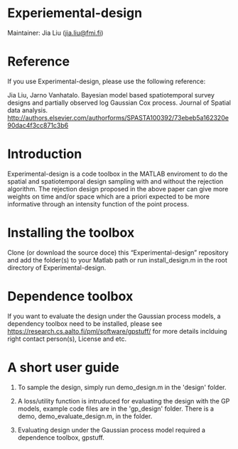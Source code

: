 # Experiemental-design
Maintainer: Jia Liu (jia.liu@fmi.fi)

# Reference
If you use Experimental-design, please use the following reference:

Jia Liu, Jarno Vanhatalo. Bayesian model based spatiotemporal survey designs and partially observed log Gaussian Cox process. 
Journal of Spatial data analysis. http://authors.elsevier.com/authorforms/SPASTA100392/73ebeb5a162320e90dac4f3cc871c3b6

# Introduction

Experimental-design is a code toolbox in the MATLAB enviroment to do the spatial and spatiotemporal design sampling with and without the rejection algorithm.
The rejection design proposed in the above paper can give more weights
on time and/or space  which are a priori expected to be more informative through an 
intensity function of the point process.    


# Installing the toolbox

Clone (or download the source doce)  this “Experimental-design” repository and add the folder(s) to your Matlab path
or run install_design.m in the root directory of Experimental-design.



# Dependence toolbox
If you want to evaluate the design under the Gaussian process models, a dependency toolbox need to be installed, 
please see https://research.cs.aalto.fi/pml/software/gpstuff/  for more details inclduing right contact person(s), License
and etc.


# A short user guide
1. To sample the design, simply run demo_design.m in the 'design' folder. 

2. A loss/utility function is intruduced for evaluating the design with the GP models, example code files are in the 'gp_design' folder.
There is a demo,  demo_evaluate_design.m,  in the folder.

3. Evaluating design under the Gaussian process model required a dependence toolbox, gpstuff.
  

   

